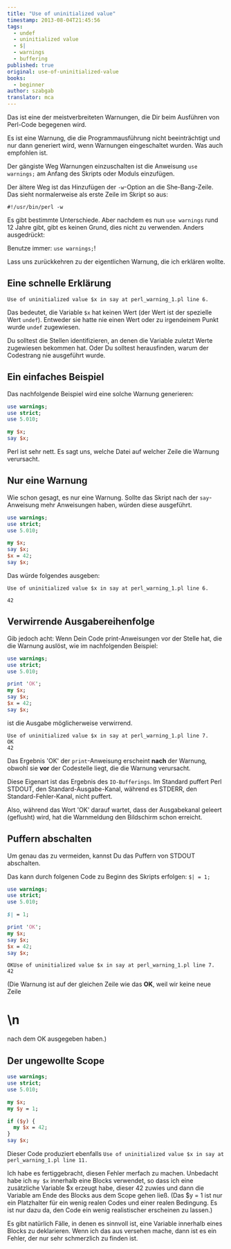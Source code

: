 ```yaml
---
title: "Use of uninitialized value"
timestamp: 2013-08-04T21:45:56
tags:
  - undef
  - uninitialized value
  - $|
  - warnings
  - buffering
published: true
original: use-of-uninitialized-value
books:
  - beginner
author: szabgab
translator: mca
---
```



Das ist eine der meistverbreiteten Warnungen, die Dir beim Ausführen von Perl-Code begegenen wird.

Es ist eine Warnung, die die Programmausführung nicht beeinträchtigt und nur dann generiert
wird, wenn Warnungen eingeschaltet wurden. Was auch empfohlen ist.

Der gängiste Weg Warnungen einzuschalten ist die Anweisung `use warnings;` am
Anfang des Skripts oder Moduls einzufügen.


Der ältere Weg ist das Hinzufügen der `-w`-Option an die She-Bang-Zeile. Das
sieht normalerweise als erste Zeile im Skript so aus:

`#!/usr/bin/perl -w`

Es gibt bestimmte Unterschiede. Aber nachdem es nun `use warnings` rund 12 Jahre
gibt, gibt es keinen Grund, dies nicht zu verwenden. Anders ausgedrückt:

Benutze immer: `use warnings;`!

Lass uns zurückkehren zu der eigentlichen Warnung, die ich erklären wollte.

## Eine schnelle Erklärung

```
Use of uninitialized value $x in say at perl_warning_1.pl line 6.
```

Das bedeutet, die Variable `$x` hat keinen Wert (der Wert ist der spezielle Wert `undef`).
Entweder sie hatte nie einen Wert oder zu irgendeinem Punkt wurde  `undef` zugewiesen.

Du solltest die Stellen identifizieren, an denen die Variable zuletzt Werte zugewiesen
bekommen hat. Oder Du solltest herausfinden, warum der Codestrang nie ausgeführt wurde.

## Ein einfaches Beispiel

Das nachfolgende Beispiel wird eine solche Warnung generieren:

```perl
use warnings;
use strict;
use 5.010;

my $x;
say $x;
```

Perl ist sehr nett. Es sagt uns, welche Datei auf welcher Zeile die Warnung verursacht.

## Nur eine Warnung

Wie schon gesagt, es nur eine Warnung. Sollte das Skript nach der `say`-Anweisung mehr
Anweisungen haben, würden diese ausgeführt.

```perl
use warnings;
use strict;
use 5.010;

my $x;
say $x;
$x = 42;
say $x;
```

Das würde folgendes ausgeben:

```
Use of uninitialized value $x in say at perl_warning_1.pl line 6.

42
```

## Verwirrende Ausgabereihenfolge

Gib jedoch acht: Wenn Dein Code print-Anweisungen vor der Stelle hat,
die die Warnung auslöst, wie im nachfolgenden Beispiel:

```perl
use warnings;
use strict;
use 5.010;

print 'OK';
my $x;
say $x;
$x = 42;
say $x;
```

ist die Ausgabe möglicherweise verwirrend.

```
Use of uninitialized value $x in say at perl_warning_1.pl line 7.
OK
42
```

Das Ergebnis 'OK' der `print`-Anweisung erscheint <b>nach</b>
der Warnung, obwohl sie <b>vor</b> der Codestelle liegt, die die
Warnung verursacht.

Diese Eigenart ist das Ergebnis des `IO-Bufferings`.
Im Standard puffert Perl STDOUT, den Standard-Ausgabe-Kanal,
während es STDERR, den Standard-Fehler-Kanal, nicht puffert.

Also, während das Wort 'OK' darauf wartet, dass der Ausgabekanal
geleert (geflusht) wird, hat die Warnmeldung den Bildschirm
schon erreicht.

## Puffern abschalten

Um genau das zu vermeiden, kannst Du das Puffern von STDOUT abschalten.

Das kann durch folgenen Code zu Beginn des Skripts erfolgen:
`$| = 1;`


```perl
use warnings;
use strict;
use 5.010;

$| = 1;

print 'OK';
my $x;
say $x;
$x = 42;
say $x;
```

```
OKUse of uninitialized value $x in say at perl_warning_1.pl line 7.
42
```

(Die Warnung ist auf der gleichen Zeile wie das <b>OK</b>, weil wir keine neue Zeile <h1>\n</h1> nach dem OK ausgegeben haben.)

## Der ungewollte Scope

```perl
use warnings;
use strict;
use 5.010;

my $x;
my $y = 1;

if ($y) {
  my $x = 42;
}
say $x;
```

Dieser Code produziert ebenfalls `Use of uninitialized value $x in say at perl_warning_1.pl line 11.`

Ich habe es fertiggebracht, diesen Fehler merfach zu machen. Unbedacht habe ich `my $x`
innerhalb eine Blocks verwendet, so dass ich eine zusätzliche Variable $x erzeugt habe,
dieser 42 zuwies und dann die Variable am Ende des Blocks aus dem Scope gehen ließ.
(Das  $y = 1 ist nur ein Platzhalter für ein wenig realen Codes und einer realen Bedingung.
Es ist nur dazu da, den Code ein wenig realistischer erscheinen zu lassen.)

Es gibt natürlich Fälle, in denen es sinnvoll ist, eine Variable innerhalb eines Blocks zu deklarieren.
Wenn ich das aus versehen mache, dann ist es ein Fehler, der nur sehr schmerzlich zu finden ist.
